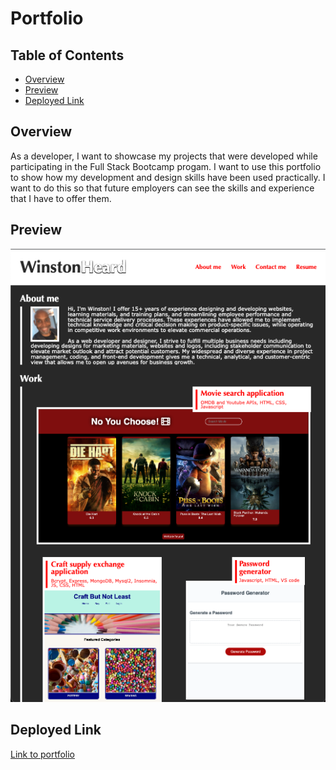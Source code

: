 # Portfolio

## Table of Contents

- [Overview](#overview)
- [Preview](#preview)
- [Deployed Link](#deployed-link)

## Overview

As a developer, I want to showcase my projects that were developed while participating in the Full Stack Bootcamp progam.
I want to use this portfolio to show how my development and design skills have been used practically.
I want to do this so that future employers can see the skills and experience that I have to offer them.

## Preview

![paste-image](portfolio-screenshot.png)

## Deployed Link

[Link to portfolio](https://winstonheard.github.io/portfolio/) 



